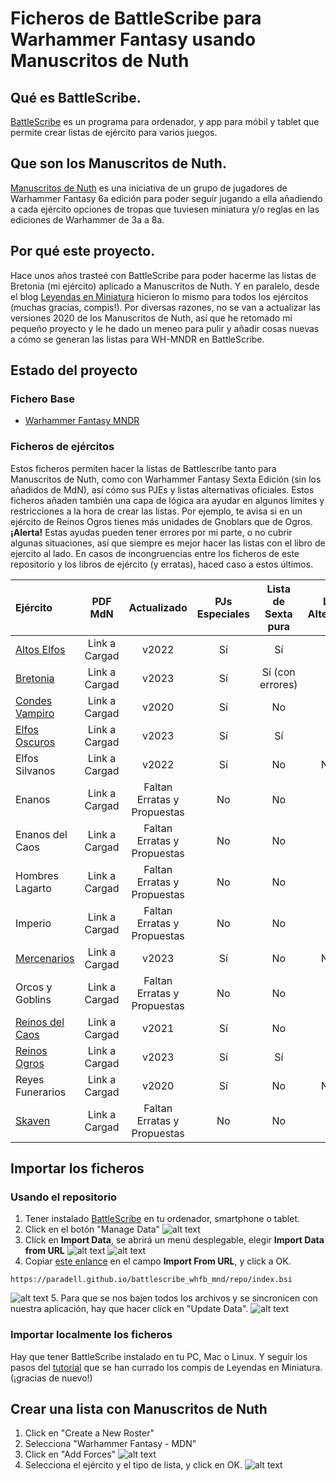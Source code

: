 # Ficheros de BattleScribe para Warhammer Fantasy usando Manuscritos de Nuth

## Qué es BattleScribe.
[BattleScribe](https://www.battlescribe.net) es un programa para ordenador, y app para móbil y tablet que permite crear listas de ejército para varios juegos. 

## Que son los Manuscritos de Nuth.
[Manuscritos de Nuth](https://www.cargad.com/index.php/manuscritos-de-nuth/) es una iniciativa de un grupo de jugadores de Warhammer Fantasy 6a edición para poder seguir jugando a ella añadiendo a cada ejército opciones de tropas que tuviesen miniatura y/o reglas en las ediciones de Warhammer de 3a a 8a. 

## Por qué este proyecto.
Hace unos años trasteé con BattleScribe para poder hacerme las listas de Bretonia (mi ejército) aplicado a Manuscritos de Nuth. Y en paralelo, desde el blog [Leyendas en Miniatura](http://www.leyendasenminiatura.com/p/recursos.html) hicieron lo mismo para todos los ejércitos (muchas gracias, compis!). Por diversas razones, no se van a actualizar las versiones 2020 de los Manuscritos de Nuth, así que he retomado mi pequeño proyecto y le he dado un meneo para pulir y añadir cosas nuevas a cómo se generan las listas para WH-MNDR en BattleScribe.

## Estado del proyecto
### Fichero Base
* [Warhammer Fantasy MNDR](./files/Warhammer_Fantasy_MDNR.gst)

### Ficheros de ejércitos
Estos ficheros permiten hacer la listas de Battlescribe tanto para Manuscritos de Nuth, como con Warhammer Fantasy Sexta Edición (sin los añadidos de MdN), así cómo sus PJEs y listas alternativas oficiales. Estos ficheros añaden también una capa de lógica ara ayudar en algunos límites y restricciones a la hora de crear las listas. Por ejemplo, te avisa si en un ejército de Reinos Ogros tienes más unidades de Gnoblars que de Ogros. **¡Alerta!** Estas ayudas pueden tener errores por mi parte, o no cubrir algunas situaciones, así que siempre es mejor hacer las listas con el libro de ejercito al lado. En casos de incongruencias entre los ficheros de este repositorio y los libros de ejército (y erratas), haced caso a estos últimos.

| Ejército | PDF MdN | Actualizado | PJs Especiales | Lista de Sexta pura | Listas Alternativas | Límites automáticos | 
| :---     |  :---:  |  :---:      |     :---:      |   :---:             |   :---:             |   :---:             | 
| [Altos Elfos](./files/Altos_Elfos_MND.cat)   | Link a Cargad     | v2022    | Sí | Sí | Sí | Sí|
| [Bretonia](./files/Bretonia_MDN_2020.cat)   | Link a Cargad     | v2023    | Sí | Sí (con errores) | Sí | Sí|
| [Condes Vampiro](.files/Condes_Vampiro_MND.cat) | Link a Cargad     | v2020    | Sí | No | No | Sí|
| [Elfos Oscuros](./files/Elfos_Oscuros_MDN.cat)   | Link a Cargad     | v2023    | Sí | Sí | Sí | Sí|
| Elfos Silvanos  | Link a Cargad     | v2022    | Sí | No | No hay | Sí|
| Enanos   | Link a Cargad     | Faltan Erratas y Propuestas    | No | No | No | No|
| Enanos del Caos  | Link a Cargad     | Faltan Erratas y Propuestas    | No | No | No | No|
| Hombres Lagarto   | Link a Cargad     | Faltan Erratas y Propuestas    | No | No | No | No|
| Imperio   | Link a Cargad     | Faltan Erratas y Propuestas    | No | No | No | No|
| [Mercenarios](./files/Mercenarios_MDN.cat)   | Link a Cargad     | v2023    | Sí | No | No hay | Sí|
| Orcos y Goblins   | Link a Cargad     | Faltan Erratas y Propuestas    | No | No | No | No|
| [Reinos del Caos](./files/Reinos_del_Caos_MDN.cat)   | Link a Cargad     | v2021    | Sí | No | No | Sí|
| [Reinos Ogros](./files/Reinos_Ogros_MDN_2020.cat)   | Link a Cargad     | v2023    | Sí | Sí | Sí | Sí|
| Reyes Funerarios  | Link a Cargad     | v2020    | Sí | No | No hay | Sí|
| [Skaven](./files/Skaven_MDN.cat)   | Link a Cargad     | Faltan Erratas y Propuestas    | No | No | No | No|


## Importar los ficheros
### Usando el repositorio
1. Tener instalado [BattleScribe](https://battlescribe.net/?tab=downloads) en tu ordenador, smartphone o tablet.
2. Click en el botón "Manage Data"
![alt text][manage_data]
3. Click en **Import Data**, se abrirá un menú desplegable, elegir **Import Data from URL**
![alt text][import_data]
![alt text][import_data_url]
4. Copiar [este enlance](./repo/index.bsi) en el campo **Import From URL**, y click a OK.
```
https://paradell.github.io/battlescribe_whfb_mnd/repo/index.bsi
```
![alt text][import_from_url]
5. Para que se nos bajen todos los archivos y se sincronicen con nuestra aplicación, hay que hacer click en "Update Data".
![alt text][update_data]

### Importar localmente los ficheros
Hay que tener BattleScribe instalado en tu PC, Mac o Linux. Y seguir los pasos del [tutorial](http://www.leyendasenminiatura.com/2018/02/recursos-tutorial-battlescribe-mdnr.html) que se han currado los compis de Leyendas en Miniatura. (¡gracias de nuevo!)

## Crear una lista con Manuscritos de Nuth
1. Click en "Create a New Roster"
2. Selecciona "Warhammer Fantasy - MDN"
3. Click en "Add Forces"
![alt text][new_roster]
4. Selecciona el ejército y el tipo de lista, y click en OK.
![alt text][select_army]

[manage_data]: ./images/BS_manage_data.png "Botón Manage DAta"
[import_data]: ./images/BS_import_data.png "Menu Import Data"
[import_data_url]: ./images/BS_import_data_url.png "Menu Import Data From URL"
[import_from_url]: ./images/BS_import_from_url.png "Menu Import From URL"
[update_data]: ./images/BS_update_data.png "Menu Update Data"
[new_roster]: ./images/BS_new_roster.png "Menu New Roster"
[select_army]: ./images/BS_select_army.png "Menu Select Army"

